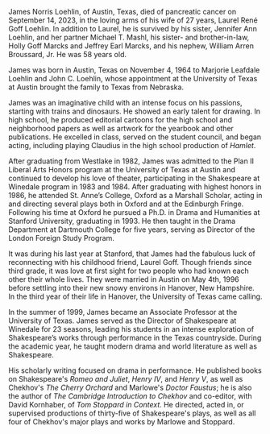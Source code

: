 
James Norris Loehlin, of Austin, Texas, died of pancreatic cancer on September 14, 2023, in the loving arms of his wife of 27 years, Laurel René Goff Loehlin. In addition to Laurel, he is survived by his sister, Jennifer Ann Loehlin, and her partner Michael T. Mashl, his sister- and brother-in-law, Holly Goff Marcks and Jeffrey Earl Marcks, and his nephew, William Arren Broussard, Jr. He was 58 years old.

James was born in Austin, Texas on November 4, 1964 to Marjorie Leafdale Loehlin and John C. Loehlin, whose appointment at the University of Texas at Austin brought the family to Texas from Nebraska.

James was an imaginative child with an intense focus on his passions, starting with trains and dinosaurs. He showed an early talent for drawing. In high school, he produced editorial cartoons for the high school and neighborhood papers as well as artwork for the yearbook and other publications. He excelled in class, served on the student council, and began acting, including playing Claudius in the high school production of *Hamlet*.

After graduating from Westlake in 1982, James was admitted to the Plan II Liberal Arts Honors program at the University of Texas at Austin and continued to develop his love of theater, participating in the Shakespeare at Winedale program in 1983 and 1984. After graduating with highest honors in 1986, he attended St. Anne’s College, Oxford as a Marshall Scholar, acting in and directing several plays both in Oxford and at the Edinburgh Fringe. Following his time at Oxford he pursued a Ph.D. in Drama and Humanities at Stanford University, graduating in 1993. He then taught in the Drama Department at Dartmouth College for five years, serving as Director of the London Foreign Study Program.

It was during his last year at Stanford, that James had the fabulous luck of reconnecting with his childhood friend, Laurel Goff. Though friends since third grade, it was love at first sight for two people who had known each other their whole lives. They were married in Austin on May 4th, 1996 before settling into their new snowy environs in Hanover, New Hampshire. In the third year of their life in Hanover, the University of Texas came calling.

In the summer of 1999, James became an Associate Professor at the University of Texas. James served as the Director of Shakespeare at Winedale for 23 seasons, leading his students in an intense exploration of Shakespeare’s works through performance in the Texas countryside. During the academic year, he taught modern drama and world literature as well as Shakespeare.

His scholarly writing focused on drama in performance. He published books on Shakespeare's *Romeo and Juliet*, *Henry IV*, and *Henry V*, as well as Chekhov's *The Cherry Orchard* and Marlowe's *Doctor Faustus*; he is also the author of *The Cambridge Introduction to Chekhov* and co-editor, with David Kornhaber, of *Tom Stoppard in Context*. He directed, acted in, or supervised productions of thirty-five of Shakespeare's plays, as well as all four of Chekhov's major plays and works by Marlowe and Stoppard.
